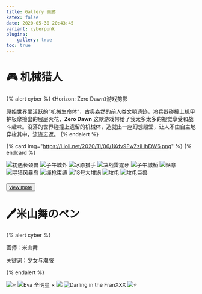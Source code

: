 ```yaml
---
title: Gallery 画廊
katex: false
date: 2020-05-30 20:43:45
variant: cyberpunk
plugins:
	gallery: true
toc: true
---
```


# 🎮 机械猎人

{% alert cyber %}
《Horizon: Zero Dawn》游戏剪影

原始世界里活跃的”机械生命体“，古奥森然的前人类文明遗迹，冷兵器碰撞上机甲护板摩擦出的层层火花，**Zero Dawn** 这款游戏带给了我太多太多的视觉享受和战斗趣味。没落的世界碰撞上遗留的机械体，造就出一座幻想殿堂，让人不由自主地穿梭其中，流连忘返。
{% endalert %}

{% card  img="https://i.loli.net/2020/11/06/1Xdv9FwZziHhDW6.png" %}
{% endcard %}

<div class="justified-gallery">

![初遇长颈兽](https://gitee.com/BAIDI-CODER/PicGo/raw/master/img/20201024152515.jpg)
![子午城外](https://i.loli.net/2020/10/25/S15RwEAOcqsumpG.png)
![冰原猎手](https://i.loli.net/2020/10/25/o124mA73UPWd8RK.png)
![决战雷霆牙](https://i.loli.net/2020/10/25/sfPGZBceEV2nwRp.png)
![子午城桥](https://i.loli.net/2020/10/25/FREWSPVfcbaCD95.png)
![惬意](https://i.loli.net/2020/11/01/HhKlnfpeDCAN8qG.png)
![寻猎风暴鸟](https://i.loli.net/2020/11/01/ZgK3dUyaJ86YOEj.png)
![绳枪束缚](https://i.loli.net/2020/11/01/YG4IvXmTC5VjDrM.png)
![18号大坩埚](https://i.loli.net/2020/11/01/p4RmTjrqfnMFdZe.png)
![坟屯](https://i.loli.net/2020/11/06/Vrx9qlOUj53QZNL.png)
![坟屯巨兽](https://i.loli.net/2020/11/06/1Xdv9FwZziHhDW6.png)

</div>

<button class="button is-success is-fullwidth" style="margin-top: 5px;">
	<a href="./horizon.html" target="view_self">
    <span class="icon" style="color: black">
      <i class="fa fa-eye" style="color: black"></i>
    </span>
    <span style="color: black;">view more</span>
    </a>
</button>

# 🖊米山舞のペン

{% alert cyber %}

画师：米山舞

关键词：少女与潮服

{% endalert %}

<div class="justified-gallery">

![⭐](https://gitee.com/BAIDI-CODER/PicGo/raw/master/img/20201022213327.png)
![Eva 全明星 ×](https://gitee.com/BAIDI-CODER/PicGo/raw/master/img/20201022213457.png)
![](https://gitee.com/BAIDI-CODER/PicGo/raw/master/img/20201022213619.png)
![Darling in the FranXXX](https://gitee.com/BAIDI-CODER/PicGo/raw/master/img/20201022213935.png)
![⭐](https://gitee.com/BAIDI-CODER/PicGo/raw/master/img/20201022225328.png)

</div>


